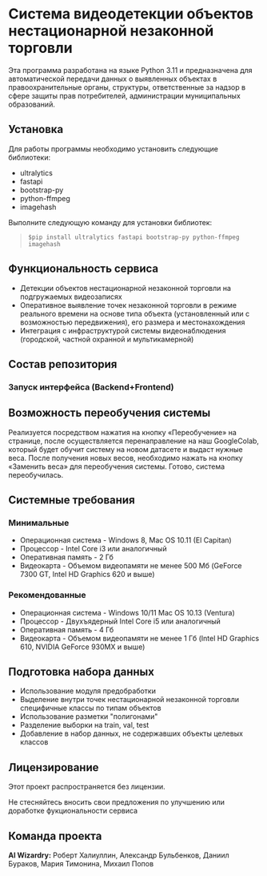 # Система видеодетекции объектов нестационарной незаконной торговли

Эта программа разработана на языке Python 3.11 и предназначена для автоматической передачи данных о выявленных объектах в правоохранительные органы, структуры, ответственные за надзор в сфере защиты прав потребителей, администрации муниципальных образований. 

## Установка

Для работы программы необходимо установить следующие библиотеки:

- ultralytics
- fastapi
- bootstrap-py
- python-ffmpeg
- imagehash

Выполните следующую команду для установки библиотек:
>     $pip install ultralytics fastapi bootstrap-py python-ffmpeg imagehash

## Функциональность сервиса
- Детекции объектов нестационарной незаконной торговли на подгружаемых видеозаписях
- Оперативное выявление точек незаконной торговли в режиме реального времени на основе типа объекта (установленный или с возможностью передвижения), его размера и местонахождения
- Интеграция с инфраструктурой системы видеонаблюдения (городской, частной охранной и мультикамерной)

## Состав репозитория

### Запуск интерфейса (Backend+Frontend)

## Возможность переобучения системы
Реализуется посредством нажатия на кнопку «Переобучение» на странице, после осуществляется перенаправление на наш GoogleColab, который будет обучит систему на новом датасете и выдаст нужные веса. После получения новых весов, необходимо нажать на кнопку «Заменить веса» для переобучения системы. Готово, система переобучилась.

## Системные требования
### Минимальные	
- Операционная система	- Windows 8, Mac OS 10.11 (El Capitan)
- Процессор	- Intel Core i3 или аналогичный
- Оперативная память	- 2 Гб
- Видеокарта	- Объемом видеопамяти не менее 500 Мб (GeForce 7300 GT, Intel HD Graphics 620 и выше)
### Рекомендованные
- Операционная система	- Windows 10/11 Mac OS 10.13 (Ventura)
- Процессор	- Двухъядерный Intel Core i5 или аналогичный
- Оперативная память	- 4 Гб
- Видеокарта	- Объемом видеопамяти не менее 1 Гб (Intel HD Graphics 610, NVIDIA GeForce 930MX и выше)

## Подготовка набора данных

- Использование модуля предобработки
- Выделение внутри точек нестационарной незаконной торговли специфичные классы по типам объектов
- Использование разметки "полигонами"
- Разделение выборки на train, val, test
- Добавление в набор данных, не содержавших объекты целевых классов

## Лицензирование

Этот проект распространяется без лицензии.

Не стесняйтесь вносить свои предложения по улучшению или доработке фукциональности сервиса

## Команда проекта

__AI Wizardry:__ Роберт Халиуллин, Александр Бульбенков, Даниил Бураков, Мария Тимонина, Михаил Попов
